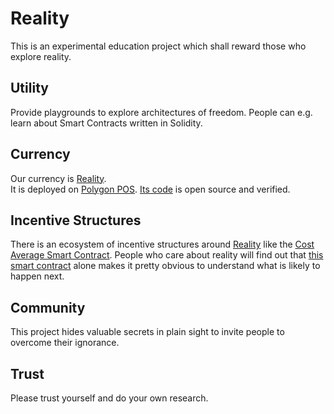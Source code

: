 # Reality
This is an experimental education project which shall reward those who explore reality.

## Utility
Provide playgrounds to explore architectures of freedom. 
People can e.g. learn about Smart Contracts written in Solidity. 

## Currency
Our currency is [Reality](https://www.geckoterminal.com/polygon_pos/pools/0x2c502aaf956827029561a435765e6bc8560b3922).  
It is deployed on [Polygon POS](https://polygonscan.com/token/0xf0d0de34d35fb646ea6a4d3e92b629e92654d2c5). [Its code](https://polygonscan.com/token/0xf0d0de34d35fb646ea6a4d3e92b629e92654d2c5#code#L630) is open source and verified. 

## Incentive Structures
There is an ecosystem of incentive structures around [Reality](https://www.geckoterminal.com/polygon_pos/pools/0x2c502aaf956827029561a435765e6bc8560b3922) like the [Cost Average Smart Contract](https://polygonscan.com/address/0x275f85fe97b34528fa7afa4b316f4b6729f3bb2f). People who care about reality will find out that [this smart contract](https://polygonscan.com/address/0x275f85fe97B34528Fa7AFA4B316f4B6729f3bB2F#code#L42) alone makes it pretty obvious to understand what is likely to happen next.


## Community
This project hides valuable secrets in plain sight to invite people to overcome their ignorance. 


## Trust
Please trust yourself and do your own research.  
